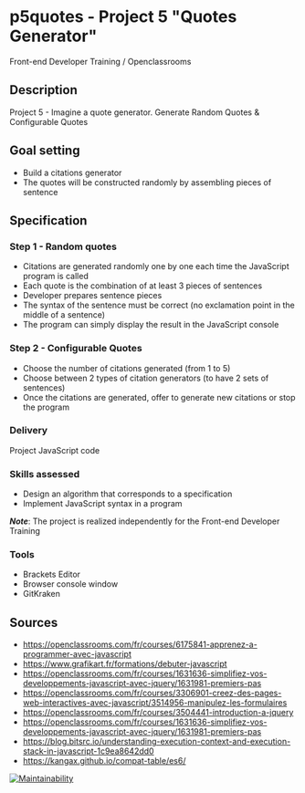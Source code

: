 # p5quotes - Project 5 "Quotes Generator"

Front-end Developer Training / Openclassrooms  

## Description

Project 5 - Imagine a quote generator. Generate Random Quotes & Configurable Quotes  

## Goal setting

*  Build a citations generator
*  The quotes will be constructed randomly by assembling pieces of sentence
  
## Specification
  
### Step 1 - Random quotes

*  Citations are generated randomly one by one each time the JavaScript program is called
*  Each quote is the combination of at least 3 pieces of sentences
*  Developer prepares sentence pieces
*  The syntax of the sentence must be correct (no exclamation point in the middle of a sentence)
*  The program can simply display the result in the JavaScript console

### Step 2 - Configurable Quotes

*  Choose the number of citations generated (from 1 to 5)
*  Choose between 2 types of citation generators (to have 2 sets of sentences)
*  Once the citations are generated, offer to generate new citations or stop the program
  
### Delivery
  
Project JavaScript code
  
### Skills assessed
  
*  Design an algorithm that corresponds to a specification
*  Implement JavaScript syntax in a program
  
***Note***: The project is realized independently for the Front-end Developer Training
  
### Tools
  
*  Brackets Editor
*  Browser console window
*  GitKraken
  
## Sources
  
*  <https://openclassrooms.com/fr/courses/6175841-apprenez-a-programmer-avec-javascript>
*  <https://www.grafikart.fr/formations/debuter-javascript>
*  <https://openclassrooms.com/fr/courses/1631636-simplifiez-vos-developpements-javascript-avec-jquery/1631981-premiers-pas>
*  <https://openclassrooms.com/fr/courses/3306901-creez-des-pages-web-interactives-avec-javascript/3514956-manipulez-les-formulaires>
*  <https://openclassrooms.com/fr/courses/3504441-introduction-a-jquery>
*  <https://openclassrooms.com/fr/courses/1631636-simplifiez-vos-developpements-javascript-avec-jquery/1631981-premiers-pas>
*  <https://blog.bitsrc.io/understanding-execution-context-and-execution-stack-in-javascript-1c9ea8642dd0>
*  <https://kangax.github.io/compat-table/es6/>
  
[![Maintainability](https://api.codeclimate.com/v1/badges/5438c41caa6341113227/maintainability)](https://codeclimate.com/github/lana-rodion/p5quotes/maintainability)
